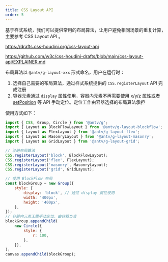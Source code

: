 ```yaml
---
title: CSS Layout API
order: 5
---
```


基于样式系统，我们可以提供常用的布局算法，让用户避免相同场景的重复计算，主要参考 CSS Layout API 。

<https://drafts.css-houdini.org/css-layout-api>

<https://github.com/w3c/css-houdini-drafts/blob/main/css-layout-api/EXPLAINER.md>

布局算法以 `@antv/g-layout-xxx` 形式命名，用户在运行时：

1. 选择自己需要的布局算法，通过样式系统提供的 `CSS.registerLayout` API 完成注册
2. 容器元素通过 `display` 属性使用，容器内元素不再需要使用 x/y/z 属性或者 [setPosition]() 等 API 手动定位。定位工作由容器选择的布局算法承担

使用方式如下：

```js
import { CSS, Group, Circle } from '@antv/g';
import { Layout as BlockFlowLayout } from '@antv/g-layout-blockflow';
import { Layout as FlexLayout } from '@antv/g-layout-flex';
import { Layout as MasonryLayout } from '@antv/g-layout-masonry';
import { Layout as GridLayout } from '@antv/g-layout-grid';

// 注册布局算法
CSS.registerLayout('block', BlockFlowLayout);
CSS.registerLayout('flex', FlexLayout);
CSS.registerLayout('masonry', MasonryLayout);
CSS.registerLayout('grid', GridLayout);

// 使用 BlockFlow 布局
const blockGroup = new Group({
    style: {
        display: 'block', // 通过 display 属性使用
        width: '400px',
        height: '400px',
    },
});
// 容器内元素无需手动定位，由容器负责
blockGroup.appendChild(
    new Circle({
        style: {
            r: 100,
        },
    }),
);
canvas.appendChild(blockGroup);
```
